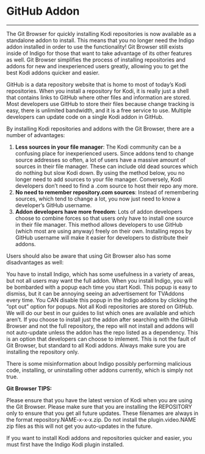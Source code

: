 # GitHub Addon
***

The Git Browser for quickly installing Kodi repositories is now available as a standalone addon to install. This means that you no longer need the Indigo addon installed in order to use the functionality! Git Browser still exists inside of Indigo for those that want to take advantage of its other features as well. Git Browser simplifies the process of installing repositories and addons for new and inexperienced users greatly, allowing you to get the best Kodi addons quicker and easier.

GitHub is a data repository website that is home to most of today’s Kodi repositories. When you install a repository for Kodi, it is really just a shell that contains links to GitHub where other files and information are stored. Most developers use GitHub to store their files because change tracking is easy, there is unlimited bandwidth, and it is a free service to use. Multiple developers can update code on a single Kodi addon in GitHub.

By installing Kodi repositories and addons with the Git Browser, there are a number of advantages:

1. **Less sources in your file manager**: The Kodi community can be a confusing place for inexperienced users. Since addons tend to change source addresses so often, a lot of users have a massive amount of sources in their file manager. These can include old dead sources which do nothing but slow Kodi down. By using the method below, you no longer need to add sources to your file manager. Conversely, Kodi developers don’t need to find a .com source to host their repo any more.
2. **No need to remember repository.com sources**: Instead of remembering sources, which tend to change a lot, you now just need to know a developer’s GitHub username.
3. **Addon developers have more freedom**: Lots of addon developers choose to combine forces so that users only have to install one source in their file manager. This method allows developers to use GitHub (which most are using anyway) freely on their own. Installing repos by GitHub username will make it easier for developers to distribute their addons.
 

Users should also be aware that using Git Browser also has some disadvantages as well:

You have to install Indigo, which has some usefulness in a variety of areas, but not all users may want the full addon.
When you install Indigo, you will be bombarded with a popup each time you start Kodi. This popup is easy to dismiss, but it can be annoying seeing an advertisement for TVAddons every time. You CAN disable this popup in the Indigo addons by clicking the “opt out” option for popups.
Not all Kodi repositories are stored on GitHub. We will do our best in our guides to list which ones are available and which aren’t.
If you choose to install just the addon after searching with the GitHub Browser and not the full repository, the repo will not install and addons will not auto-update unless the addon has the repo listed as a dependency. This is an option that developers can choose to imlement. This is not the fault of Git Browser, but standard to all Kodi addons. Always make sure you are installing the repository only.
 

There is some misinformation about Indigo possibly performing malicious code, installing, or uninstalling other addons currently, which is simply not true.

 

**Git Browser TIPS:**

Please ensure that you have the latest version of Kodi when you are using the Git Browser.
Please make sure that you are installing the REPOSITORY only to ensure that you get all future updates. These filenames are always in the format repository.NAME-x-x-x.zip. Do not install the plugin.video.NAME zip files as this will not get you auto-updates in the future.
 

If you want to install Kodi addons and repositories quicker and easier, you must first have the Indigo Kodi plugin installed.
